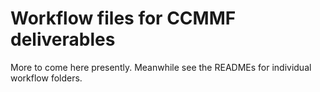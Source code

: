 # Workflow files for CCMMF deliverables

More to come here presently. Meanwhile see the READMEs for individual workflow folders.
